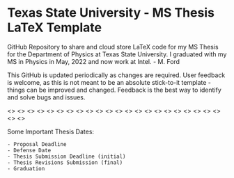 # Texas State University - MS Thesis LaTeX Template

GitHub Repository to share and cloud store LaTeX code for my MS Thesis for the Department of Physics at Texas State University. I graduated with my MS in Physics in May, 2022 and now work at Intel. - M. Ford

This GitHub is updated periodically as changes are required. User feedback is welcome, as this is not meant to be an absolute stick-to-it template - things can be improved and changed. Feedback is the best way to identify and solve bugs and issues.

<> <> <> <> <> <> <> <> <> <> <> <> <> <> <> <> <> <> <> <> <> <> <> <>

Some Important Thesis Dates:

    - Proposal Deadline
    - Defense Date
    - Thesis Submission Deadline (initial)
    - Thesis Revisions Submission (final)
    - Graduation
